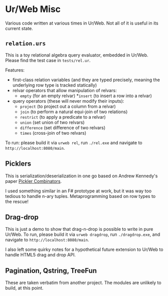 # Ur/Web Misc

Various code written at various times in Ur/Web. Not all of it is
useful in its current state.

## `relation.urs`

This is a toy relational algebra query evaluator, embedded in
Ur/Web. Please find the test case in `tests/rel.ur`.

Features:

* first-class relation variables (and they are typed precisely,
  meaning the underlying row type is tracked statically)
* relvar operators that allow manipulation of relvars:
  * `empty` (for an empty relvar)
  *`insert` (to insert a row into a relvar)  
* query operators (these will never modify their inputs):
  * `project` (to project out a column from a relvar)
  * `join` (to perform a natural equi-join of two relations)
  * `restrict` (to apply a predicate to a relvar)
  * `union` (set union of two relvars)
  * `difference` (set difference of two relvars)
  * `times` (cross-join of two relvars)

To run: please build it via `urweb rel`, run `./rel.exe` and navigate
to `http://localhost:8080/main`.

## Picklers

This is serialization/deserialization in one go based on Andrew
Kennedy's paper [Pickler Combinators](https://www.microsoft.com/en-us/research/publication/functional-pearl-pickler-combinators/).

I used something similar in an F# prototype at work, but it was way
too tedious to handle n-ary tuples. Metaprogramming based on row types
to the rescue!

## Drag-drop

This is just a demo to show that drag-n-drop is possible to write in
pure Ur/Web. To run, please build it via `urweb dragdrop`, run
`./dragdrop.exe`, and navigate to `http://localhost:8080/main`.

I also left some quirky notes for a hypothetical future extension to
Ur/Web to handle HTML5 drag and drop API.

## Pagination, Qstring, TreeFun

These are taken verbatim from another project. The modules are
unlikely to build, at this point.
